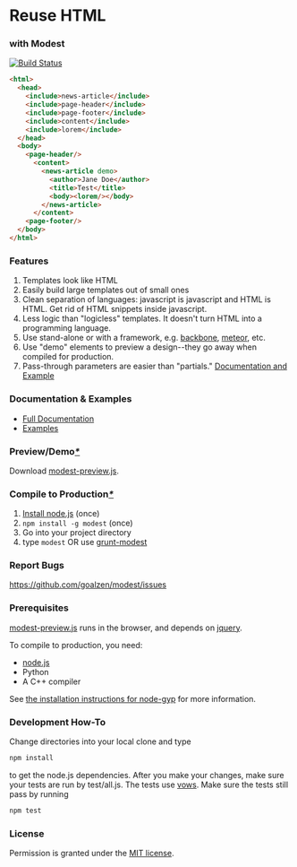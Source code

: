 # Reuse HTML
### with Modest

[![Build Status](https://travis-ci.org/goalzen/modest.png)](https://travis-ci.org/goalzen/modest)

```html
<html>
  <head>
    <include>news-article</include>
    <include>page-header</include>
    <include>page-footer</include>
    <include>content</include>
    <include>lorem</include>
  </head>
  <body>
    <page-header/>
      <content>
        <news-article demo>
          <author>Jane Doe</author>
          <title>Test</title>
          <body><lorem/></body>
        </news-article>
      </content>
    <page-footer/>
  </body>
</html>
```

### Features
1.  Templates look like HTML
2.  Easily build large templates out of small ones
3.  Clean separation of languages: javascript is javascript and HTML is HTML.  Get rid of HTML snippets inside javascript.
4.  Less logic than "logicless" templates.  It doesn't turn HTML into a programming language.
5.  Use stand-alone or with a framework, e.g. [backbone](https://github.com/documentcloud/backbone),
[meteor](https://github.com/meteor/meteor), etc.
6.  Use "demo" elements to preview a design--they go away when compiled for production.
7.  Pass-through parameters are easier than "partials." [Documentation and Example](https://github.com/goalzen/modest/wiki/Documentation#wiki-passthrough-parameters)

### Documentation & Examples
* [Full Documentation](https://github.com/goalzen/modest/wiki/Documentation)
* [Examples](https://github.com/goalzen/modest/wiki/Examples)

### Preview/Demo[_*_](#prerequisites)

Download [modest-preview.js](https://raw.github.com/goalzen/modest/master/lib/modest-preview.js).

### Compile to Production[_*_](#prerequisites)

1. [Install node.js](http://nodejs.org/#download) (once)
2. ``npm install -g modest`` (once)
3. Go into your project directory
4. type ``modest`` OR use [grunt-modest](https://github.com/goalzen/grunt-modest?source=cc)

### Report Bugs
https://github.com/goalzen/modest/issues

### Prerequisites<a id="prerequisites"/>

[modest-preview.js](https://raw.github.com/goalzen/modest/master/lib/modest-preview.js) runs in the browser, and depends on [jquery](http://jquery.com/download/).

To compile to production, you need:

* [node.js](http://nodejs.org/download/)
* Python
* A C++ compiler

See [the installation instructions for node-gyp](https://github.com/TooTallNate/node-gyp#installation) for more information.

### Development How-To

Change directories into your local clone and type
```bash
npm install
```
to get the node.js dependencies.  After you make your changes, make sure your tests are run by test/all.js.  The tests use [vows](http://vowsjs.org).  Make sure the tests still pass by running
```bash
npm test
```

### License

Permission is granted under the [MIT license](https://github.com/goalzen/modest/blob/master/LICENSE-MIT).
